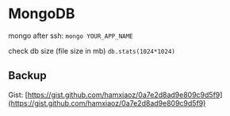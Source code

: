 # MongoDB

mongo after ssh: `mongo YOUR_APP_NAME`

check db size \(file size in mb\) `db.stats(1024*1024)`

## Backup

Gist: [https://gist.github.com/hamxiaoz/0a7e2d8ad9e809c9d5f9](https://gist.github.com/hamxiaoz/0a7e2d8ad9e809c9d5f9)

